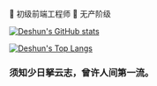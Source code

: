 
🎈 初级前端工程师
💝 无产阶级

[![Deshun's GitHub stats](https://github-readme-stats.vercel.app/api?username=lfh1999)](https://github.com/lfh1999)

[![Deshun's Top Langs](https://github-readme-stats.vercel.app/api/top-langs/?username=lfh1999)](https://github.com/lfh1999)

### 须知少日拏云志，曾许人间第一流。
